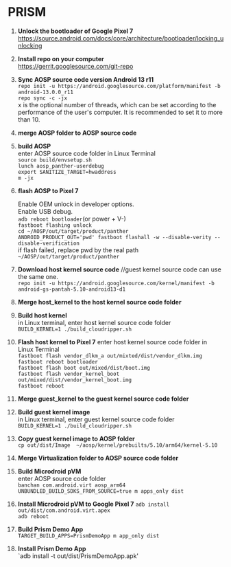 # PRISM
1. **Unlock the bootloader of Google Pixel 7**  
   https://source.android.com/docs/core/architecture/bootloader/locking_unlocking  
3. **Install repo on your computer**  
   https://gerrit.googlesource.com/git-repo  
4. **Sync AOSP source code version Android 13 r11**  
   `repo init -u https://android.googlesource.com/platform/manifest -b android-13.0.0_r11`  
   `repo sync -c -jx`  
   x is the optional number of threads, which can be set according to the performance of the user's computer. It is recommended to set it to more than 10.  
6. **merge AOSP folder to AOSP source code**
7. **build AOSP**  
   enter AOSP source code folder in Linux Terminal  
   `source build/envsetup.sh`    
   `lunch aosp_panther-userdebug`    
   `export SANITIZE_TARGET=hwaddress`     
   `m -jx`    

8. **flash AOSP to Pixel 7**
   
   Enable OEM unlock in developer options.  
   Enable USB debug.  
   `adb reboot bootloader`(or power + V-)  
   `fastboot flashing unlock`  
   `cd ~/AOSP/out/target/product/panther`  
   `ANDROID_PRODUCT_OUT='pwd' fastboot flashall -w --disable-verity --disable-verification`  
   if flash failed, replace pwd by the real path `~/AOSP/out/target/product/panther`    
   
10. **Download host kernel source code**   //guest kernel source code can use the same one.  
    `repo init -u https://android.googlesource.com/kernel/manifest -b android-gs-pantah-5.10-android13-d1`    
11. **Merge host_kernel to the host kernel source code folder**
12. **Build host kernel**  
    in Linux terminal, enter host kernel source code folder<br>
    `BUILD_KERNEL=1 ./build_cloudripper.sh`   
13. **Flash host kernel to Pixel 7**
    enter host kernel source code folder in Linux Terminal   
    `fastboot flash vendor_dlkm_a out/mixted/dist/vendor_dlkm.img`  
    `fastboot reboot bootloader`  
    `fastboot flash boot out/mixed/dist/boot.img`  
    `fastboot flash vendor_kernel_boot out/mixed/dist/vendor_kernel_boot.img`  
    `fastboot reboot`
14. **Merge guest_kernel to the guest kernel source code folder**<br>
15. **Build guest kernel image**<br>
   in Linux terminal, enter guest kernel source code folder<br>
    `BUILD_KERNEL=1 ./build_cloudripper.sh`<br>   
16. **Copy guest kernel image to AOSP folder**  
    `cp out/dist/Image  ~/aosp/kernel/prebuilts/5.10/arm64/kernel-5.10`  
18. **Merge Virtualization folder to AOSP source code folder**
19. **Build Microdroid pVM**<br>
    enter AOSP source code folder<br>
    `banchan com.android.virt aosp_arm64`<br>
    `UNBUNDLED_BUILD_SDKS_FROM_SOURCE=true m apps_only dist`<br> 
20. **Install Microdroid pVM to Google Pixel 7**
    `adb install out/dist/com.android.virt.apex`<br>
    `adb reboot`<br>
21. **Build Prism Demo App**<br>
   `TARGET_BUILD_APPS=PrismDemoApp m app_only dist`<br>
22. **Install Prism Demo App**<br>
   `adb install -t out/dist/PrismDemoApp.apk'<br>

